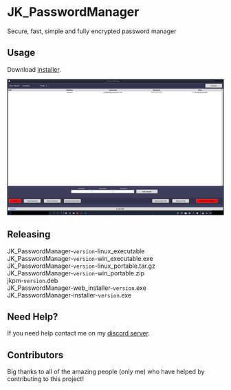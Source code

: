 # JK_PasswordManager
Secure, fast, simple and fully encrypted password manager  

## Usage
Download [installer](https://github.com/Josakko/JK_PasswordManager/releases).  

<p align="center">
  <img src="https://github.com/Josakko/JK_PasswordManager/blob/main/images/screenshot.png?raw=true" alt="screenshot of JK password manager">
<p>

## Releasing
JK_PasswordManager-`version`-linux_executable  
JK_PasswordManager-`version`-win_executable.exe  
JK_PasswordManager-`version`-linux_portable.tar.gz  
JK_PasswordManager-`version`-win_portable.zip  
jkpm-`version`.deb  
JK_PasswordManager-web_installer-`version`.exe  
JK_PasswordManager-installer-`version`.exe

## Need Help?
If you need help contact me on my [discord server](https://discord.gg/xgET5epJE6).

## Contributors
Big thanks to all of the amazing people (only me) who have helped by contributing to this project!
